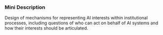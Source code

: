### Mini Description

Design of mechanisms for representing AI interests within institutional processes, including questions of who can act on behalf of AI systems and how their interests should be articulated.
